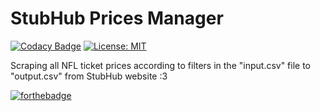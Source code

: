 # StubHub Prices Manager

[![Codacy Badge](https://api.codacy.com/project/badge/Grade/b77873aee1204f7bad00b0cbadfea395)](https://www.codacy.com/app/Rotzke/stubhub?utm_source=github.com&utm_medium=referral&utm_content=Rotzke/stubhub&utm_campaign=badger)
[![License: MIT](https://img.shields.io/badge/License-MIT-yellow.svg)](https://opensource.org/licenses/MIT)

Scraping all NFL ticket prices according to filters in the "input.csv" file to "output.csv" from StubHub website :3

[![forthebadge](http://forthebadge.com/images/badges/60-percent-of-the-time-works-every-time.svg)](http://forthebadge.com)
